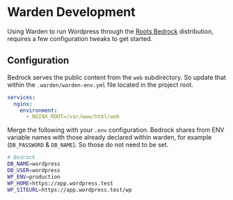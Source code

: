 # Warden Development

Using Warden to run Wordpress through the [Roots Bedrock](https://roots.io/bedrock/) distribution, requires a few configuration tweaks to get started.

## Configuration
Bedrock serves the public content from the `web` subdirectory. So update that within the `.warden/warden-env.yml` file located in the project root.
```yml
services:
  nginx:
    environment:
      - NGINX_ROOT=/var/www/html/web
```

Merge the following with your `.env` configuration. Bedrock shares from ENV variable names with those already declared within warden, for example (`DB_PASSWORD` & `DB_NAME`). So those do not need to be set.
```sh
# Bedrock
DB_NAME=wordpress
DB_USER=wordpress
WP_ENV=production
WP_HOME=https://app.wordpress.test
WP_SITEURL=https://app.wordpress.test/wp
```